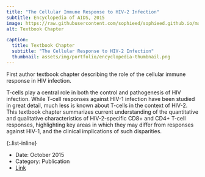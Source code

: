 ```yaml
---
title: "The Cellular Immune Response to HIV-2 Infection"
subtitle: Encyclopedia of AIDS, 2015
image: https://raw.githubusercontent.com/sophieed/sophieed.github.io/master/assets/img/portfolio/encyclopedia.png
alt: Textbook Chapter

caption:
  title: Textbook Chapter
  subtitle: "The Cellular Response to HIV-2 Infection"
  thumbnail: assets/img/portfolio/encyclopedia-thumbnail.png
---
```

First author textbook chapter describing the role of the cellular immune response in HIV infection.<br>

T-cells play a central role in both the control and pathogenesis of HIV infection. While T-cell responses against HIV-1 infection have been studied in great detail, 
much less is known about T-cells in the context of HIV-2. This textbook chapter summarizes current understanding of the quantitative and qualitative characteristics 
of HIV-2-specific CD8+ and CD4+ T-cell responses, highlighting key areas in which they may differ from responses against HIV-1, and the clinical implications of such 
disparities.

{:.list-inline}
- Date: October 2015
- Category: Publication
- <a href="https://link.springer.com/content/pdf/bfm%3A978-1-4939-7101-5%2F1.pdf" target="_blank">Link</a>

